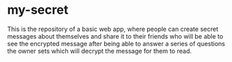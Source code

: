 # my-secret
This is the repository of a basic web app, where people can create secret messages about themselves and share it to their friends who will be able to see the encrypted message after being able to answer a series of questions the owner sets which will decrypt the message for them to read.
